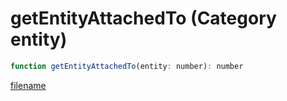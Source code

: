 # getEntityAttachedTo (Category entity)

```js
function getEntityAttachedTo(entity: number): number
```

[filename](getEntityAttachedTo_m.md ':include')